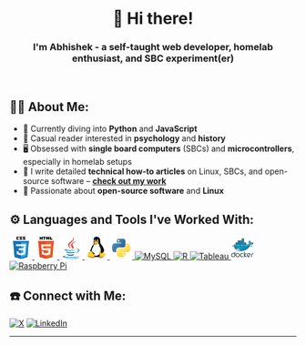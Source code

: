 <h1 align="center">👋 Hi there!</h1>
<h3 align="center">I'm Abhishek - a self-taught web developer, homelab enthusiast, and SBC experiment(er)</h3>

<br>

## 💁🏽 About Me:

- 🌱 Currently diving into **Python** and **JavaScript**
- 📖 Casual reader interested in **psychology** and **history**
- 🖥️ Obsessed with **single board computers** (SBCs) and **microcontrollers**, especially in homelab setups
- 📝 I write detailed **technical how-to articles** on Linux, SBCs, and open-source software – [**check out my work**](https://abhishkkumar.com/)
- 🐧 Passionate about **open-source software** and **Linux**


## ⚙️ Languages and Tools I've Worked With:

  <a href="https://www.w3schools.com/css/" target="_blank"> <img src="https://raw.githubusercontent.com/devicons/devicon/master/icons/css3/css3-original-wordmark.svg" alt="CSS3" width="40" height="40"/> </a>
  <a href="https://www.w3.org/html/" target="_blank"> <img src="https://raw.githubusercontent.com/devicons/devicon/master/icons/html5/html5-original-wordmark.svg" alt="HTML5" width="40" height="40"/> </a>
  <a href="https://www.java.com" target="_blank"> <img src="https://raw.githubusercontent.com/devicons/devicon/master/icons/java/java-original.svg" alt="Java" width="40" height="40"/> </a>
  <a href="https://www.linux.org/" target="_blank"> <img src="https://raw.githubusercontent.com/devicons/devicon/master/icons/linux/linux-original.svg" alt="Linux" width="40" height="40"/> </a>
  <a href="https://www.python.org" target="_blank"> <img src="https://raw.githubusercontent.com/devicons/devicon/master/icons/python/python-original.svg" alt="Python" width="40" height="40"/> </a>
  <a href="https://www.mysql.com/" target="_blank"> <img src="https://www.mysql.com/common/logos/logo-mysql-170x115.png" alt="MySQL" width="50" height="40"/> </a> 
  <a href="https://www.r-project.org/" target="_blank"> <img src="https://www.r-project.org/logo/Rlogo.svg" alt="R" width="40" height="40"/> </a> 
  <a href="https://www.tableau.com/" target="_blank"> <img src="https://upload.wikimedia.org/wikipedia/commons/4/42/TableauLogo.jpg" alt="Tableau" width="30" height="30"/> </a> 
  <a href="https://www.docker.com/" target="_blank"> <img src="https://raw.githubusercontent.com/devicons/devicon/master/icons/docker/docker-original-wordmark.svg" alt="Docker" width="40" height="40"/> </a>
  <a href="https://raspberrypi.org/" target="_blank"> <img src="https://upload.wikimedia.org/wikipedia/en/c/cb/Raspberry_Pi_Logo.svg" alt="Raspberry Pi" width="40" height="40"/> </a>


## ☎️ Connect with Me:

  <a href="https://twitter.com/druidscode" target="blank"><img align="center" src="https://upload.wikimedia.org/wikipedia/commons/c/ce/X_logo_2023.svg" alt="X" height="30" width="30" /></a>
  <a href="https://linkedin.com/in/abhishkk" target="blank"><img align="center" src="https://upload.wikimedia.org/wikipedia/commons/c/ca/LinkedIn_logo_initials.png" alt="LinkedIn" height="30" width="30" /></a>

---
